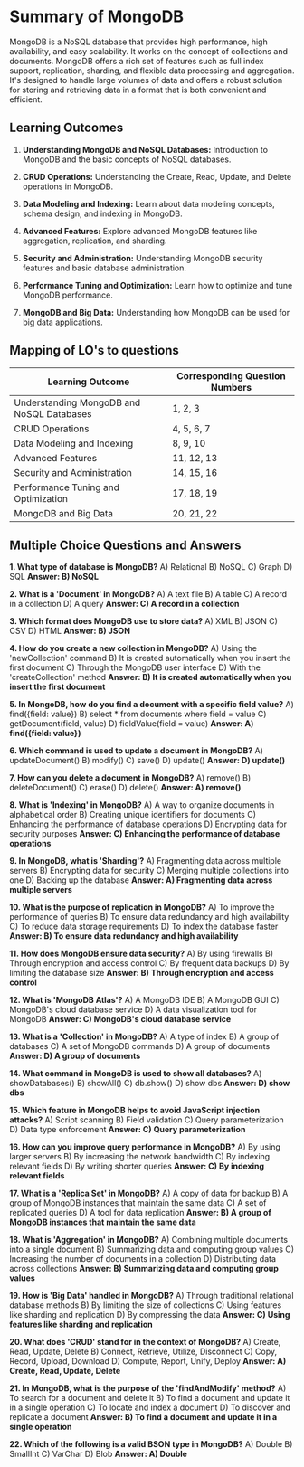 # Summary of MongoDB

MongoDB is a NoSQL database that provides high performance, high availability, and easy scalability. It works on the concept of collections and documents. MongoDB offers a rich set of features such as full index support, replication, sharding, and flexible data processing and aggregation. It's designed to handle large volumes of data and offers a robust solution for storing and retrieving data in a format that is both convenient and efficient.

## Learning Outcomes

1. **Understanding MongoDB and NoSQL Databases:** Introduction to MongoDB and the basic concepts of NoSQL databases.

2. **CRUD Operations:** Understanding the Create, Read, Update, and Delete operations in MongoDB.

3. **Data Modeling and Indexing:** Learn about data modeling concepts, schema design, and indexing in MongoDB.

4. **Advanced Features:** Explore advanced MongoDB features like aggregation, replication, and sharding.

5. **Security and Administration:** Understanding MongoDB security features and basic database administration.

6. **Performance Tuning and Optimization:** Learn how to optimize and tune MongoDB performance.

7. **MongoDB and Big Data:** Understanding how MongoDB can be used for big data applications.

## Mapping of LO's to questions

| Learning Outcome | Corresponding Question Numbers |
|------------------|--------------------------------|
| Understanding MongoDB and NoSQL Databases | 1, 2, 3 |
| CRUD Operations | 4, 5, 6, 7 |
| Data Modeling and Indexing | 8, 9, 10 |
| Advanced Features | 11, 12, 13 |
| Security and Administration | 14, 15, 16 |
| Performance Tuning and Optimization | 17, 18, 19 |
| MongoDB and Big Data | 20, 21, 22 |

## Multiple Choice Questions and Answers

**1. What type of database is MongoDB?**
   A) Relational
   B) NoSQL
   C) Graph
   D) SQL
   **Answer: B) NoSQL**

**2. What is a 'Document' in MongoDB?**
   A) A text file
   B) A table
   C) A record in a collection
   D) A query
   **Answer: C) A record in a collection**

**3. Which format does MongoDB use to store data?**
   A) XML
   B) JSON
   C) CSV
   D) HTML
   **Answer: B) JSON**

**4. How do you create a new collection in MongoDB?**
   A) Using the 'newCollection' command
   B) It is created automatically when you insert the first document
   C) Through the MongoDB user interface
   D) With the 'createCollection' method
   **Answer: B) It is created automatically when you insert the first document**

**5. In MongoDB, how do you find a document with a specific field value?**
   A) find({field: value})
   B) select * from documents where field = value
   C) getDocument(field, value)
   D) fieldValue(field = value)
   **Answer: A) find({field: value})**

**6. Which command is used to update a document in MongoDB?**
   A) updateDocument()
   B) modify()
   C) save()
   D) update()
   **Answer: D) update()**

**7. How can you delete a document in MongoDB?**
   A) remove()
   B) deleteDocument()
   C) erase()
   D) delete()
   **Answer: A) remove()**

**8. What is 'Indexing' in MongoDB?**
   A) A way to organize documents in alphabetical order
   B) Creating unique identifiers for documents
   C) Enhancing the performance of database operations
   D) Encrypting data for security purposes
   **Answer: C) Enhancing the performance of database operations**

**9. In MongoDB, what is 'Sharding'?**
   A) Fragmenting data across multiple servers
   B) Encrypting data for security
   C) Merging multiple collections into one
   D) Backing up the database
   **Answer: A) Fragmenting data across multiple servers**

**10. What is the purpose of replication in MongoDB?**
   A) To improve the performance of queries
   B) To ensure data redundancy and high availability
   C) To reduce data storage requirements
   D) To index the database faster
   **Answer: B) To ensure data redundancy and high availability**

**11. How does MongoDB ensure data security?**
   A) By using firewalls
   B) Through encryption and access control
   C) By frequent data backups
   D) By limiting the database size
   **Answer: B) Through encryption and access control**

**12. What is 'MongoDB Atlas'?**
   A) A MongoDB IDE
   B) A MongoDB GUI
   C) MongoDB's cloud database service
   D) A data visualization tool for MongoDB
   **Answer: C) MongoDB's cloud database service**

**13. What is a 'Collection' in MongoDB?**
   A) A type of index
   B) A group of databases
   C) A set of MongoDB commands
   D) A group of documents
   **Answer: D) A group of documents**

**14. What command in MongoDB is used to show all databases?**
   A) showDatabases()
   B) showAll()
   C) db.show()
   D) show dbs
   **Answer: D) show dbs**

**15. Which feature in MongoDB helps to avoid JavaScript injection attacks?**
   A) Script scanning
   B) Field validation
   C) Query parameterization
   D) Data type enforcement
   **Answer: C) Query parameterization**

**16. How can you improve query performance in MongoDB?**
   A) By using larger servers
   B) By increasing the network bandwidth
   C) By indexing relevant fields
   D) By writing shorter queries
   **Answer: C) By indexing relevant fields**

**17. What is a 'Replica Set' in MongoDB?**
   A) A copy of data for backup
   B) A group of MongoDB instances that maintain the same data
   C) A set of replicated queries
   D) A tool for data replication
   **Answer: B) A group of MongoDB instances that maintain the same data**

**18. What is 'Aggregation' in MongoDB?**
   A) Combining multiple documents into a single document
   B) Summarizing data and computing group values
   C) Increasing the number of documents in a collection
   D) Distributing data across collections
   **Answer: B) Summarizing data and computing group values**

**19. How is 'Big Data' handled in MongoDB?**
   A) Through traditional relational database methods
   B) By limiting the size of collections
   C) Using features like sharding and replication
   D) By compressing the data
   **Answer: C) Using features like sharding and replication**

**20. What does 'CRUD' stand for in the context of MongoDB?**
   A) Create, Read, Update, Delete
   B) Connect, Retrieve, Utilize, Disconnect
   C) Copy, Record, Upload, Download
   D) Compute, Report, Unify, Deploy
   **Answer: A) Create, Read, Update, Delete**

**21. In MongoDB, what is the purpose of the 'findAndModify' method?**
   A) To search for a document and delete it
   B) To find a document and update it in a single operation
   C) To locate and index a document
   D) To discover and replicate a document
   **Answer: B) To find a document and update it in a single operation**

**22. Which of the following is a valid BSON type in MongoDB?**
   A) Double
   B) SmallInt
   C) VarChar
   D) Blob
   **Answer: A) Double**

